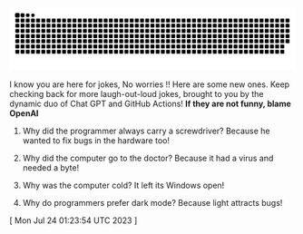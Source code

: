 <picture>
  <source media="(prefers-color-scheme: dark)" srcset="https://raw.githubusercontent.com/platane/platane/output/github-contribution-grid-snake-dark.svg">
  <source media="(prefers-color-scheme: light)" srcset="https://raw.githubusercontent.com/platane/platane/output/github-contribution-grid-snake.svg">
  <img alt="github contribution grid snake animation" src="https://raw.githubusercontent.com/platane/platane/output/github-contribution-grid-snake.svg">
</picture>


I know you are here for jokes, No worries !!
Here are some new ones. Keep checking back for more laugh-out-loud jokes, brought to you by the dynamic duo of Chat GPT and GitHub Actions! __If they are not funny, blame OpenAI__
 
1. Why did the programmer always carry a screwdriver? Because he wanted to fix bugs in the hardware too!

2. Why did the computer go to the doctor? Because it had a virus and needed a byte!

3. Why was the computer cold? It left its Windows open!

4. Why do programmers prefer dark mode? Because light attracts bugs!
 
[ 
Mon Jul 24 01:23:54 UTC 2023
 ]
